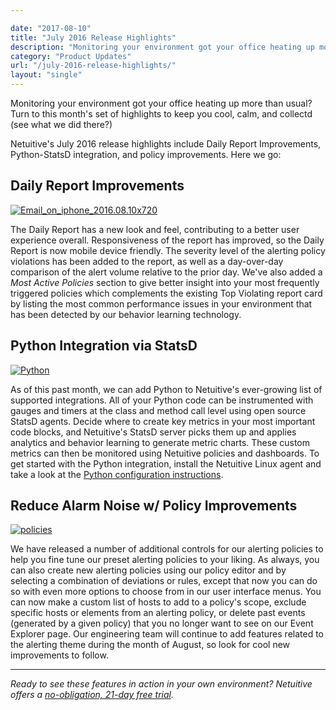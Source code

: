```yaml
---

date: "2017-08-10"
title: "July 2016 Release Highlights"
description: "Monitoring your environment got your office heating up more than usual? Turn to this month’s set of highlights to keep you cool, calm, and collectd"
category: "Product Updates"
url: "/july-2016-release-highlights/"
layout: "single"
---
```


Monitoring your environment got your office heating up more than usual? Turn to this month's set of highlights to keep you cool, calm, and collectd (see what we did there?)

Netuitive's July 2016 release highlights include Daily Report Improvements, Python-StatsD integration, and policy improvements. Here we go:

Daily Report Improvements
-------------------------

[![Email_on_iphone_2016.08.10x720](https://www.metricly.com/wp-content/uploads/2016/08/Email_on_iphone_2016.08.10x720.gif)](https://www.metricly.com/wp-content/uploads/2016/08/Email_on_iphone_2016.08.10x720.gif)

The Daily Report has a new look and feel, contributing to a better user experience overall. Responsiveness of the report has improved, so the Daily Report is now mobile device friendly. The severity level of the alerting policy violations has been added to the report, as well as a day-over-day comparison of the alert volume relative to the prior day. We've also added a *Most Active Policies* section to give better insight into your most frequently triggered policies which complements the existing Top Violating report card by listing the most common performance issues in your environment that has been detected by our behavior learning technology.

Python Integration via StatsD
-----------------------------

[![Python](https://www.metricly.com/wp-content/uploads/2016/07/imageedit_1_7254343722.png)](https://www.metricly.com/wp-content/uploads/2016/07/imageedit_1_7254343722.png)

As of this past month, we can add Python to Netuitive's ever-growing list of supported integrations. All of your Python code can be instrumented with gauges and timers at the class and method call level using open source StatsD agents. Decide where to create key metrics in your most important code blocks, and Netuitive's StatsD server picks them up and applies analytics and behavior learning to generate metric charts. These custom metrics can then be monitored using Netuitive policies and dashboards. To get started with the Python integration, install the Netuitive Linux agent and take a look at the [Python configuration instructions](https://help.netuitive.com/Content/Datasources/Netuitive/python.htm).

Reduce Alarm Noise w/ Policy Improvements
-----------------------------------------

[![policies](https://www.metricly.com/wp-content/uploads/2016/08/policies-1024x513.png)](https://www.metricly.com/wp-content/uploads/2016/08/policies.png)

We have released a number of additional controls for our alerting policies to help you fine tune our preset alerting policies to your liking. As always, you can also create new alerting policies using our policy editor and by selecting a combination of deviations or rules, except that now you can do so with even more options to choose from in our user interface menus. You can now make a custom list of hosts to add to a policy's scope, exclude specific hosts or elements from an alerting policy, or delete past events (generated by a given policy) that you no longer want to see on our Event Explorer page. Our engineering team will continue to add features related to the alerting theme during the month of August, so look for cool new improvements to follow.

* * * * *

*Ready to see these features in  action in your own environment? Netuitive offers a [no-obligation, 21-day free trial](https://www.metricly.com/signup).*

